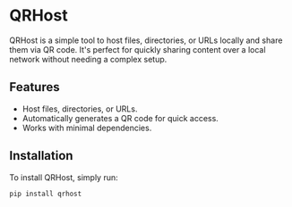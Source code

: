 # QRHost

QRHost is a simple tool to host files, directories, or URLs locally and share them via QR code. It's perfect for quickly sharing content over a local network without needing a complex setup.

## Features
- Host files, directories, or URLs.
- Automatically generates a QR code for quick access.
- Works with minimal dependencies.

## Installation

To install QRHost, simply run:

```bash
pip install qrhost
